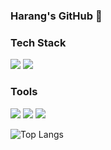 ### Harang's GitHub 👋

### Tech Stack
<a><img src ="https://img.shields.io/badge/Java-000000?&style=plastic&logo=Java&logoColor=FFFFFF"/></a>
<a><img src ="https://img.shields.io/badge/Android-3DDC84?&style=plastic&logo=Android&logoColor=FFFFFF"/></a>

### Tools
<a><img src ="https://img.shields.io/badge/GitHub-181717?&style=plastic&logo=GitHub&logoColor=FFFFFF"/></a>
<a><img src ="https://img.shields.io/badge/AndroidStudio-3DDC84?&style=plastic&logo=AndroidStudio&logoColor=FFFFFF"/></a>
<a><img src ="https://img.shields.io/badge/IntelliJ-000000?&style=plastic&logo=IntelliJ IDEA&logoColor=FFFFFF"/></a>

<!--
**CodingHarang/CodingHarang** is a ✨ _special_ ✨ repository because its `README.md` (this file) appears on your GitHub profile.

Here are some ideas to get you started:

- 🔭 I’m currently working on ...
- 🌱 I’m currently learning ...
- 👯 I’m looking to collaborate on ...
- 🤔 I’m looking for help with ...
- 💬 Ask me about ...
- 📫 How to reach me: ...
- 😄 Pronouns: ...
- ⚡ Fun fact: ...

![CodingHarang's GitHub stats](https://github-readme-stats.vercel.app/api?username=K-Junyyy&show_icons=true&theme=dracula)
-->


![Top Langs](https://github-readme-stats.vercel.app/api/top-langs/?username=CodingHarang&layout=Demo&theme=dracula)
